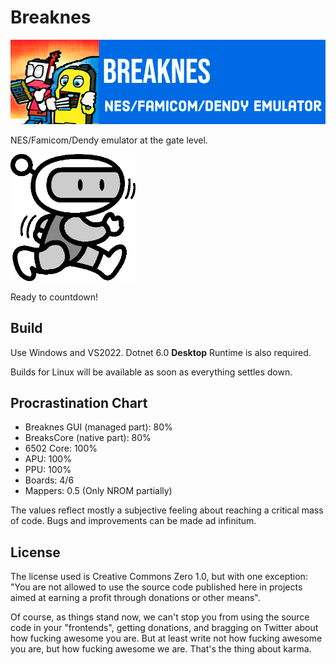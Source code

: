 # Breaknes

![logo](/UserManual/imgstore/157481692-2ecd4e71-2599-4050-9ce0-815c0336ad27.png)

NES/Famicom/Dendy emulator at the gate level.

<img src="https://github.com/emu-russia/breaknes/raw/master/UserManual/imgstore/art-bomberman.gif" width="200px">

Ready to countdown!

## Build

Use Windows and VS2022. Dotnet 6.0 **Desktop** Runtime is also required.

Builds for Linux will be available as soon as everything settles down.

## Procrastination Chart

- Breaknes GUI (managed part): 80%
- BreaksCore (native part): 80%
- 6502 Core: 100%
- APU: 100%
- PPU: 100%
- Boards: 4/6
- Mappers: 0.5 (Only NROM partially)

The values reflect mostly a subjective feeling about reaching a critical mass of code. Bugs and improvements can be made ad infinitum.

## License

The license used is Creative Commons Zero 1.0, but with one exception: "You are not allowed to use the source code published here in projects aimed at earning a profit through donations or other means".

Of course, as things stand now, we can't stop you from using the source code in your "frontends", getting donations, and bragging on Twitter about how fucking awesome you are. But at least write not how fucking awesome you are, but how fucking awesome we are. That's the thing about karma.
